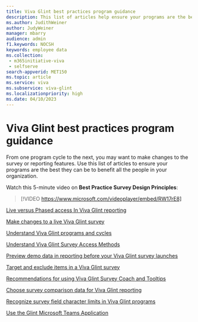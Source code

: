 ```yaml
---
title: Viva Glint best practices program guidance
description: This list of articles help ensure your programs are the best they can be to benefit all roles in your organization.
ms.author: JudithWeiner
author: JudyWeiner
manager: mbarry
audience: admin
f1.keywords: NOCSH
keywords: employee data
ms.collection: 
 - m365initiative-viva
 - selfserve
search-appverid: MET150
ms.topic: article
ms.service: viva
ms.subservice: viva-glint
ms.localizationpriority: high
ms.date: 04/10/2023
---
```


# Viva Glint best practices program guidance

From one program cycle to the next, you may want to make changes to the survey or reporting features. Use this list of articles to ensure your programs are the best they can be to benefit all the people in your organization.

Watch this 5-minute video on **Best Practice Survey Design Principles**:

> [!VIDEO https://www.microsoft.com/videoplayer/embed/RW17rE8]  

[Live versus Phased access In Viva Glint reporting](https://go.microsoft.com/fwlink/?linkid=2230747)

[Make changes to a live Viva Glint survey](https://go.microsoft.com/fwlink/?linkid=2230871)

[Understand Viva Glint programs and cycles](https://go.microsoft.com/fwlink/?linkid=2231104)

[Understand Viva Glint Survey Access Methods](https://go.microsoft.com/fwlink/?linkid=2238341)

[Preview demo data in reporting before your Viva Glint survey launches](https://go.microsoft.com/fwlink/?linkid=2230872)

[Target and exclude items in a Viva Glint survey](https://go.microsoft.com/fwlink/?linkid=2230873)

[Recommendations for using Viva Glint Survey Coach and Tooltips](https://go.microsoft.com/fwlink/?linkid=2231105)

[Choose survey comparison data for Viva Glint reporting](https://go.microsoft.com/fwlink/?linkid=2230923)

[Recognize survey field character limits in Viva Glint programs](https://go.microsoft.com/fwlink/?linkid=2230874)

[Use the Glint Microsoft Teams Application](https://go.microsoft.com/fwlink/?linkid=2236748)
